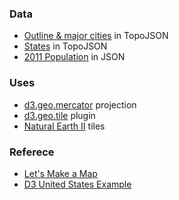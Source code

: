 ### Data
- [Outline & major cities](https://gist.github.com/karmadude/4527959#file-in-map-major-cities-json) in TopoJSON
- [States](https://gist.github.com/karmadude/4527959#file-in-states-topo-json) in TopoJSON
- [2011 Population](https://gist.github.com/karmadude/4527959#file-in-population-json) in JSON

### Uses

- [d3.geo.mercator](https://github.com/mbostock/d3/wiki/Geo-Projections) projection
- [d3.geo.tile](https://github.com/d3/d3-plugins/tree/master/geo/tile) plugin
- [Natural Earth II](http://mapbox.com/tilemill/gallery/#mapbox.natural-earth-2) tiles

### Referece

- [Let's Make a Map](http://bost.ocks.org/mike/map/)
- [D3 United States Example](http://bl.ocks.org/4150951)